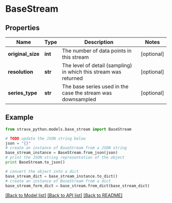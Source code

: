 # BaseStream


## Properties
Name | Type | Description | Notes
------------ | ------------- | ------------- | -------------
**original_size** | **int** | The number of data points in this stream | [optional] 
**resolution** | **str** | The level of detail (sampling) in which this stream was returned | [optional] 
**series_type** | **str** | The base series used in the case the stream was downsampled | [optional] 

## Example

```python
from strava_python.models.base_stream import BaseStream

# TODO update the JSON string below
json = "{}"
# create an instance of BaseStream from a JSON string
base_stream_instance = BaseStream.from_json(json)
# print the JSON string representation of the object
print BaseStream.to_json()

# convert the object into a dict
base_stream_dict = base_stream_instance.to_dict()
# create an instance of BaseStream from a dict
base_stream_form_dict = base_stream.from_dict(base_stream_dict)
```
[[Back to Model list]](../README.md#documentation-for-models) [[Back to API list]](../README.md#documentation-for-api-endpoints) [[Back to README]](../README.md)


